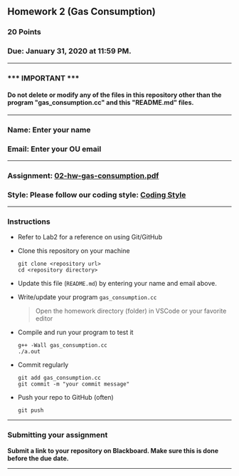## Homework 2 (Gas Consumption)

### 20 Points

### Due: January 31, 2020 at 11:59 PM.

---
### *** IMPORTANT ***
#### Do not delete or modify any of the files in this repository other than the program "gas_consumption.cc" and this "README.md" files.

---

### Name: Enter your name

### Email: Enter your OU email

---

### Assignment: [02-hw-gas-consumption.pdf](02-hw-gas-consumption.pdf)

### Style: Please follow our coding style: [Coding Style](https://github.com/nasseef/cs2400/blob/master/docs/coding-style.md)

---

### Instructions

- Refer to Lab2 for a reference on using Git/GitHub
- Clone this repository on your machine

    ```console
    git clone <repository url>
    cd <repository directory>
    ```

- Update this file (`README.md`) by entering your name and email above.
- Write/update your program `gas_consumption.cc`

    > Open the homework directory (folder) in VSCode or your favorite editor

- Compile and run your program to test it

    ```console
    g++ -Wall gas_consumption.cc
    ./a.out
    ```

- Commit regularly

    ```console
    git add gas_consumption.cc
    git commit -m "your commit message"
    ```

- Push your repo to GitHub (often)
    ```console
    git push
    ```
---

### Submitting your assignment

**Submit a link to your repository on Blackboard. Make sure this is done before the due date.**

---